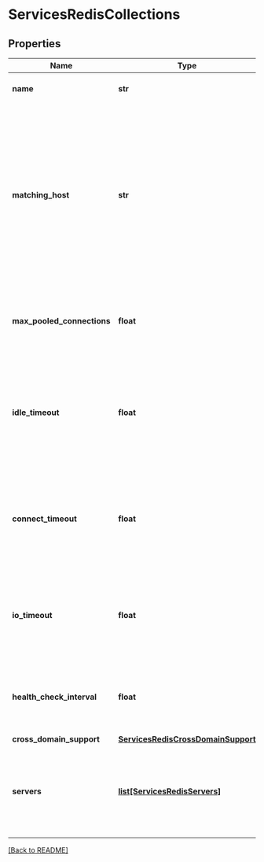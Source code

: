 # ServicesRedisCollections


## Properties

Name | Type | Description | Notes
------------ | ------------- | ------------- | -------------
**name** | **str** | The name of the redis collection.  | [optional] 
**matching\_host** | **str** | Any specific hosts (obtained from the Host header of the HTTP request) for which this collection should be used. This entry is only applicable to Redis collections being used  for storing session data.  | [optional] 
**max\_pooled\_connections** | **float** | The maximum number of pooled connections to a Redis server.  | [optional] [default to 50]
**idle\_timeout** | **float** | The maximum number of seconds a pooled connection can remain idle before the connection is closed.  | [optional] [default to 10]
**connect\_timeout** | **float** | The maximum number of seconds to wait for a connection to be established with a Redis server.  | [optional] [default to 2]
**io\_timeout** | **float** | The maximum number of seconds to wait for a valid response from a Redis server.  | [optional] [default to 30]
**health\_check\_interval** | **float** | The interval (in seconds) between health check requests sent to the Redis server.  | [optional] [default to 10]
**cross\_domain\_support** | [**ServicesRedisCrossDomainSupport**](ServicesRedisCrossDomainSupport.md) |  | [optional] 
**servers** | [**list[ServicesRedisServers]**](ServicesRedisServers.md) | Used to define the configuration for the individual Redis servers within the collection.  | [optional] 

[[Back to README]](../README.md)



